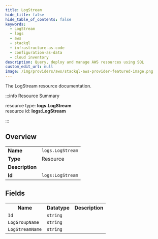 ```yaml
---
title: LogStream
hide_title: false
hide_table_of_contents: false
keywords:
  - LogStream
  - logs
  - aws
  - stackql
  - infrastructure-as-code
  - configuration-as-data
  - cloud inventory
description: Query, deploy and manage AWS resources using SQL
custom_edit_url: null
image: /img/providers/aws/stackql-aws-provider-featured-image.png
---
```

The LogStream resource documentation.

:::info Resource Summary

<div class="row">
<div class="providerDocColumn">
<span>resource type:&nbsp;<b>logs.LogStream</b></span><br />
<span>resource id:&nbsp;<b>logs:LogStream</b></span><br />
</div>
</div>

:::

## Overview
<table><tbody>
<tr><td><b>Name</b></td><td><code>logs.LogStream</code></td></tr>
<tr><td><b>Type</b></td><td>Resource</td></tr>
<tr><td><b>Description</b></td><td></td></tr>
<tr><td><b>Id</b></td><td><code>logs:LogStream</code></td></tr>
</tbody></table>

## Fields
<table><tbody>
<tr><th>Name</th><th>Datatype</th><th>Description</th></tr>
<tr><td><code>Id</code></td><td><code>string</code></td><td></td></tr><tr><td><code>LogGroupName</code></td><td><code>string</code></td><td></td></tr><tr><td><code>LogStreamName</code></td><td><code>string</code></td><td></td></tr>
</tbody></table>